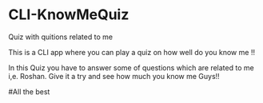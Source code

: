 # CLI-KnowMeQuiz
 Quiz with quitions related to me 

This is a CLI app where you can play a quiz on how well do you know me !!

In this Quiz you have to answer some of questions which are related to me i,e. Roshan. Give it a try and see how much you know me Guys!!

#All the best
